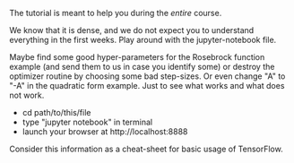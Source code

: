 The tutorial is meant to help you during the *entire* course. 

We know that it is dense, and we do not expect you to understand everything in the first weeks. Play around with the jupyter-notebook file. 

Maybe find some good hyper-parameters for the Rosebrock function example (and send them to us in case you identify some) or destroy the optimizer routine by choosing some bad step-sizes. Or even change "A" to "-A" in the quadratic form example.  Just to see what works and what does not work.

- cd path/to/this/file
- type "jupyter notebook" in terminal
- launch your browser at http://localhost:8888

Consider this information as a cheat-sheet for basic usage of TensorFlow.
